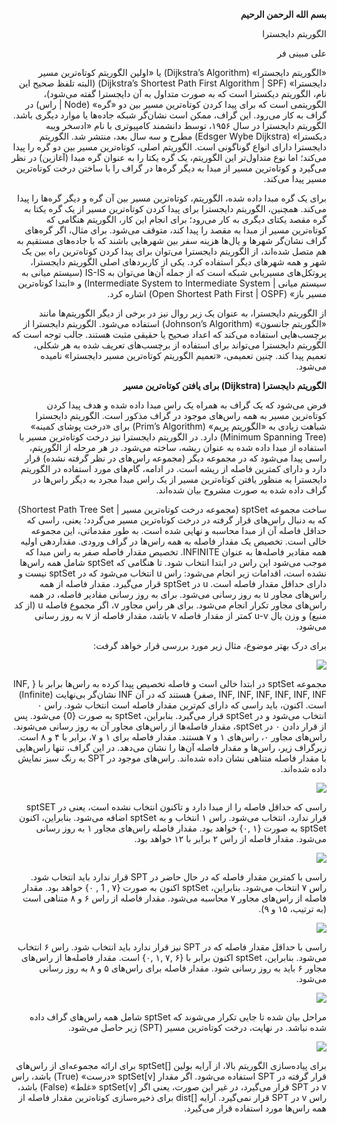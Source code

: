 <div dir="rtl">

**بسم الله الرحمن الرحیم** 


الگوریتم دایجسترا

علی مبینی فر 

«الگوریتم دایجسترا» (Dijkstra’s Algorithm) یا «اولین الگوریتم کوتاه‌ترین مسیر دایجسترا» (Dijkstra’s Shortest Path First Algorithm | SPF) (البته تلفظ صحیح این نام، الگوریتم دیکسترا است که به صورت متداول به آن دایجسترا گفته می‌شود)، الگوریتمی است که برای پیدا کردن کوتاه‌ترین مسیر بین دو «گره» (Node | راس) در گراف به کار می‌رود. این گراف، ممکن است نشان‌گر شبکه جاده‌ها یا موارد دیگری باشد. الگوریتم دایجسترا در سال ۱۹۵۶، توسط دانشمند کامپیوتری با نام «ادسخر ویبه دیکسترا» (Edsger Wybe Dijkstra) مطرح و سه سال بعد، منتشر شد. الگوریتم دایجسترا دارای انواع گوناگونی است. الگوریتم اصلی، کوتاه‌ترین مسیر بین دو گره را پیدا می‌کند؛ اما نوع متداول‌تر این الگوریتم، یک گره یکتا را به عنوان گره مبدا (آغازین) در نظر می‌گیرد و کوتاه‌ترین مسیر از مبدا به دیگر گره‌ها در گراف را با ساختن درخت کوتاه‌ترین مسیر پیدا می‌کند.

برای یک گره مبدا داده شده، الگوریتم، کوتاه‌ترین مسیر بین آن گره و دیگر گره‌ها را پیدا می‌کند. همچنین، الگوریتم دایجسترا برای پیدا کردن کوتاه‌ترین مسیر از یک گره یکتا به گره مقصد یکتای دیگری به کار می‌رود؛ برای انجام این کار، الگوریتم هنگامی که کوتاه‌ترین مسیر از مبدا به مقصد را پیدا کند، متوقف می‌شود. برای مثال، اگر گره‌های گراف نشان‌گر شهرها و یال‌ها هزینه سفر بین شهرهایی باشند که با جاده‌های مستقیم به هم متصل شده‌اند، از الگوریتم دایجسترا می‌توان برای پیدا کردن کوتاه‌ترین راه بین یک شهر و همه شهرهای دیگر استفاده کرد. یکی از کاربردهای اصلی الگوریتم دایجسترا، پروتکل‌های مسیریابی شبکه است که از جمله آن‌ها می‌توان به IS-IS (سیستم میانی به سیستم میانی | Intermediate System to Intermediate System) و «ابتدا کوتاه‌ترین مسیر باز» (Open Shortest Path First | OSPF) اشاره کرد.

از الگوریتم دایجسترا، به عنوان یک زیر روال نیز در برخی از دیگر الگوریتم‌ها مانند «الگوریتم جانسون» (Johnson’s Algorithm) استفاده می‌شود. الگوریتم دایجسترا از برچسب‌هایی استفاده می‌کند که اعداد صحیح یا حقیقی مثبت هستند. جالب توجه است که الگوریتم دایجسترا می‌تواند برای استفاده از برچسب‌های تعریف شده به هر شکلی، تعمیم پیدا کند. چنین تعمیمی، «تعمیم الگوریتم کوتاه‌ترین مسیر دایجسترا» نامیده می‌شود.

**الگوریتم دایجسترا (Dijkstra) برای یافتن کوتاه‌ترین مسیر**

فرض می‌شود که یک گراف به همراه یک راس مبدا داده شده و هدف پیدا کردن کوتاه‌ترین مسیر به همه راس‌های موجود در گراف مذکور است. الگوریتم دایجسترا شباهت زیادی به «الگوریتم پریم» (Prim’s Algorithm) برای «درخت پوشای کمینه» (Minimum Spanning Tree) دارد. در الگوریتم دایجسترا نیز درخت کوتاه‌ترین مسیر با استفاده از مبدا داده شده به عنوان ریشه، ساخته می‌شود. در هر مرحله از الگوریتم، راسی پیدا می‌شود که در مجموعه دیگر (مجموعه راس‌های در نظر گرفته نشده) قرار دارد و دارای کمترین فاصله از ریشه است. در ادامه، گام‌های مورد استفاده در الگوریتم دایجسترا به منظور یافتن کوتاه‌ترین مسیر از یک راس مبدا مجرد به دیگر راس‌ها در گراف داده شده به صورت مشروح بیان شده‌اند.

ساخت مجموعه sptSet (مجموعه درخت کوتاه‌ترین مسیر | Shortest Path Tree Set) که به دنبال راس‌های قرار گرفته در درخت کوتاه‌ترین مسیر می‌گردد؛ یعنی، راسی که حداقل فاصله آن از مبدا محاسبه و نهایی شده است. به طور مقدماتی، این مجموعه خالی است.
تخصیص یک مقدار فاصله به همه راس‌ها در گراف ورودی. مقداردهی اولیه همه مقادیر فاصله‌ها به عنوان INFINITE. تخصیص مقدار فاصله صفر به راس مبدا که موجب می‌شود این راس در ابتدا انتخاب شود.
تا هنگامی که sptSet شامل همه راس‌ها نشده است، اقدامات زیر انجام می‌شود:
راس u انتخاب می‌شود که در sptSet نیست و دارای حداقل مقدار فاصله است.
u در sptSet قرار می‌گیرد.
مقدار فاصله از همه راس‌های مجاور u به روز رسانی می‌شود. برای به روز رسانی مقادیر فاصله، در همه راس‌های مجاور تکرار انجام می‌شود. برای هر راس مجاور v، اگر مجموع فاصله u (از کد منبع) و وزن یال u-v کمتر از مقدار فاصله v باشد، مقدار فاصله از v به روز رسانی می‌شود.

برای درک بهتر موضوع، مثال زیر مورد بررسی قرار خواهد گرفت:

<a href="https://usaupload.com/5uDY/rfg.PNG" target="_blank" title="Download from USAupload | Upload Files for free"><img src="https://cloud-ex42.usaupload.com/cache/plugins/filepreviewer/309438/15f72e24f9dc8e4b3d3c7338a75cae59e6da13adc14ce24f3c3ee4dfef5e45e9/650x290_middle.jpg"/></a>

مجموعه sptSet در ابتدا خالی است و فاصله تخصیص پیدا کرده به راس‌ها برابر با { INF, INF, INF, INF, INF, INF, INF ,صفر} هستند که در آن INF نشان‌گر بی‌نهایت (Infinite) است. اکنون، باید راسی که دارای کم‌ترین مقدار فاصله است انتخاب شود. راس ۰ انتخاب می‌شود و در sptSet قرار می‌گیرد. بنابراین، sptSet به صورت {0} می‌شود. پس از قرار دادن ۰ در sptSet، مقدار فاصله‌ها از راس‌های مجاور آن به روز رسانی می‌شوند. راس‌های مجاور ۰، راس‌های ۱ و ۷ هستند. مقدار فاصله برای ۱ و ۷، برابر با ۴ و ۸ است. زیرگراف زیر، راس‌ها و مقدار فاصله آن‌ها را نشان می‌دهد. در این گراف، تنها راس‌هایی با مقدار فاصله متناهی نشان داده شده‌اند. راس‌های موجود در SPT به رنگ سبز نمایش داده شده‌اند.

<a href="https://usaupload.com/5uE1/12.PNG" target="_white" title="Download from USAupload | Upload Files for free"><img src="https://cloud-ex42.usaupload.com/cache/plugins/filepreviewer/309441/15f9bdb48e7646ee5150a40e39173dd66414495a75b1dc54e1b61368afb5e990/280x280_right.jpg"/></a>

راسی که حداقل فاصله را از مبدا دارد و تاکنون انتخاب نشده است، یعنی در sptSET قرار ندارد، انتخاب می‌شود. راس ۱ انتخاب و به sptSet اضافه می‌شود. بنابراین، اکنون sptSet به صورت {۱ ,۰} خواهد بود. مقدار فاصله راس‌های مجاور ۱ به روز رسانی می‌شود. مقدار فاصله از راس ۲ برابر با ۱۲ خواهد بود.

<a href="https://usaupload.com/5uEa/13.PNG" target="_blank" title="Download from USAupload | Upload Files for free"><img src="https://cloud-ex42.usaupload.com/cache/plugins/filepreviewer/309450/17b19c007255449fa08ac0a38ff7ccb57b4fd6690f9f388103bf44ab8f8a023b/280x280_right.jpg"/></a>

راسی با کمترین مقدار فاصله که در حال حاضر در SPT قرار ندارد باید انتخاب شود. راس ۷ انتخاب می‌شود. بنابراین، sptSet اکنون به صورت {۷ , 1 , ۰} خواهد بود. مقدار فاصله از راس‌های مجاور ۷ محاسبه می‌شود. مقدار فاصله از راس ۶ و ۸ متناهی است (به ترتیب، ۱۵ و ۹).

<a href="https://usaupload.com/5uEf/14.PNG" target="_blank" title="Download from USAupload | Upload Files for free"><img src="https://cloud-ex42.usaupload.com/cache/plugins/filepreviewer/309455/4eff413575d395c96f8d09ab7eb1ea241a1a8e518d7bc27eb8ad1f91f43333f7/480x280_middle.jpg"/></a>

راسی با حداقل مقدار فاصله که در SPT نیز قرار ندارد باید انتخاب شود. راس ۶ انتخاب می‌شود. بنابراین، sptSet اکنون برابر با {۶ ,۷ ,۱ ,۰} است. مقدار فاصله‌ها از راس‌های مجاور ۶ باید به روز رسانی شود. مقدار فاصله برای راس‌های ۵ و ۸ به روز رسانی می‌شود.

<a href="https://usaupload.com/5uEj/15.PNG" target="_blank" title="Download from USAupload | Upload Files for free"><img src="https://cloud-ex42.usaupload.com/cache/plugins/filepreviewer/309459/e1f2c70da95a65530e20350a495965aab72f97d95240a1aa88e1f777bf1385a9/580x280_middle.jpg"/></a>


مراحل بیان شده تا جایی تکرار می‌شوند که sptSet شامل همه راس‌های گراف داده شده نباشد. در نهایت، درخت کوتاه‌ترین مسیر (SPT) زیر حاصل می‌شود.

<a href="https://usaupload.com/5uEk/16.PNG" target="_blank" title="Download from USAupload | Upload Files for free"><img src="https://cloud-ex42.usaupload.com/cache/plugins/filepreviewer/309460/fbe8d50c6b167a9d3b3cfb49ac1dff6eb3ef5603a305680ed58befcd72d42763/580x280_middle.jpg"/></a>

برای پیاده‌سازی الگوریتم بالا، از آرایه بولین []sptSet برای ارائه مجموعه‌ای از راس‌های قرار گرفته در SPT استفاده می‌شود. اگر مقدار [sptSet[v «درست» (True) باشد، راس v در SPT قرار می‌گیرد، در غیر این صورت، یعنی اگر [sptSet[v «غلط» (False) باشد، راس v در SPT قرار نمی‌گیرد. آرایه []dist برای ذخیره‌سازی کوتاه‌ترین مقدار فاصله از همه راس‌ها مورد استفاده قرار می‌گیرد.